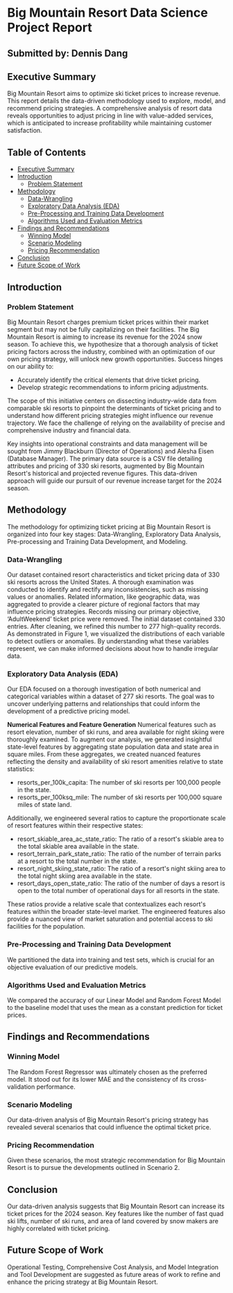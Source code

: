 # Big Mountain Resort Data Science Project Report

## Submitted by: Dennis Dang

## Executive Summary

Big Mountain Resort aims to optimize ski ticket prices to increase revenue. This report details the data-driven methodology used to explore, model, and recommend pricing strategies. A comprehensive analysis of resort data reveals opportunities to adjust pricing in line with value-added services, which is anticipated to increase profitability while maintaining customer satisfaction.

## Table of Contents

- [Executive Summary](#executive-summary)
- [Introduction](#introduction)
  - [Problem Statement](#problem-statement)
- [Methodology](#methodology)
  - [Data-Wrangling](#data-wrangling)
  - [Exploratory Data Analysis (EDA)](#exploratory-data-analysis-eda)
  - [Pre-Processing and Training Data Development](#pre-processing-and-training-data-development)
  - [Algorithms Used and Evaluation Metrics](#algorithms-used-and-evaluation-metrics)
- [Findings and Recommendations](#findings-and-recommendations)
  - [Winning Model](#winning-model)
  - [Scenario Modeling](#scenario-modeling)
  - [Pricing Recommendation](#pricing-recommendation)
- [Conclusion](#conclusion)
- [Future Scope of Work](#future-scope-of-work)

## Introduction

### Problem Statement

Big Mountain Resort charges premium ticket prices within their market segment but may not be fully capitalizing on their facilities. The Big Mountain Resort is aiming to increase its revenue for the 2024 snow season. To achieve this, we hypothesize that a thorough analysis of ticket pricing factors across the industry, combined with an optimization of our own pricing strategy, will unlock new growth opportunities. Success hinges on our ability to:

- Accurately identify the critical elements that drive ticket pricing.
- Develop strategic recommendations to inform pricing adjustments.

The scope of this initiative centers on dissecting industry-wide data from comparable ski resorts to pinpoint the determinants of ticket pricing and to understand how different pricing strategies might influence our revenue trajectory. We face the challenge of relying on the availability of precise and comprehensive industry and financial data.

Key insights into operational constraints and data management will be sought from Jimmy Blackburn (Director of Operations) and Alesha Eisen (Database Manager). The primary data source is a CSV file detailing attributes and pricing of 330 ski resorts, augmented by Big Mountain Resort's historical and projected revenue figures. This data-driven approach will guide our pursuit of our revenue increase target for the 2024 season. 

## Methodology

The methodology for optimizing ticket pricing at Big Mountain Resort is organized into four key stages: Data-Wrangling, Exploratory Data Analysis, Pre-processing and Training Data Development, and Modeling.

### Data-Wrangling

Our dataset contained resort characteristics and ticket pricing data of 330 ski resorts across the United States. A thorough examination was conducted to identify and rectify any inconsistencies, such as missing values or anomalies. Related information, like geographic data, was aggregated to provide a clearer picture of regional factors that may influence pricing strategies. Records missing our primary objective, ‘AdultWeekend’ ticket price were removed. The initial dataset contained 330 entries. After cleaning, we refined this number to 277 high-quality records. As demonstrated in Figure 1, we visualized the distributions of each variable to detect outliers or anomalies. By understanding what these variables represent, we can make informed decisions about how to handle irregular data.

### Exploratory Data Analysis (EDA)

Our EDA focused on a thorough investigation of both numerical and categorical variables within a dataset of 277 ski resorts. The goal was to uncover underlying patterns and relationships that could inform the development of a predictive pricing model.

**Numerical Features and Feature Generation**
Numerical features such as resort elevation, number of ski runs, and area available for night skiing were thoroughly examined. To augment our analysis, we generated insightful state-level features by aggregating state population data and state area in square miles. From these aggregates, we created nuanced features reflecting the density and availability of ski resort amenities relative to state statistics:
- resorts_per_100k_capita: The number of ski resorts per 100,000 people in the state.
- resorts_per_100ksq_mile: The number of ski resorts per 100,000 square miles of state land.

Additionally, we engineered several ratios to capture the proportionate scale of resort features within their respective states:
- resort_skiable_area_ac_state_ratio: The ratio of a resort's skiable area to the total skiable area available in the state.
- resort_terrain_park_state_ratio: The ratio of the number of terrain parks at a resort to the total number in the state.
- resort_night_skiing_state_ratio: The ratio of a resort's night skiing area to the total night skiing area available in the state.
- resort_days_open_state_ratio: The ratio of the number of days a resort is open to the total number of operational days for all resorts in the state.

These ratios provide a relative scale that contextualizes each resort's features within the broader state-level market. The engineered features also provide a nuanced view of market saturation and potential access to ski facilities for the population.


### Pre-Processing and Training Data Development

We partitioned the data into training and test sets, which is crucial for an objective evaluation of our predictive models.

### Algorithms Used and Evaluation Metrics

We compared the accuracy of our Linear Model and Random Forest Model to the baseline model that uses the mean as a constant prediction for ticket prices.

## Findings and Recommendations

### Winning Model

The Random Forest Regressor was ultimately chosen as the preferred model. It stood out for its lower MAE and the consistency of its cross-validation performance.

### Scenario Modeling

Our data-driven analysis of Big Mountain Resort's pricing strategy has revealed several scenarios that could influence the optimal ticket price.

### Pricing Recommendation

Given these scenarios, the most strategic recommendation for Big Mountain Resort is to pursue the developments outlined in Scenario 2.

## Conclusion

Our data-driven analysis suggests that Big Mountain Resort can increase its ticket prices for the 2024 season. Key features like the number of fast quad ski lifts, number of ski runs, and area of land covered by snow makers are highly correlated with ticket pricing.

## Future Scope of Work

Operational Testing, Comprehensive Cost Analysis, and Model Integration and Tool Development are suggested as future areas of work to refine and enhance the pricing strategy at Big Mountain Resort.


